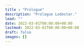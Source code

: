 ```yaml
---
title : "Prologue"
description: "Prologue Lodestar."
lead: ""
date: 2022-03-01T00:00:00+00:00
lastmod: 2022-03-01T00:00:00+00:00
draft: false
images: []
---
```

